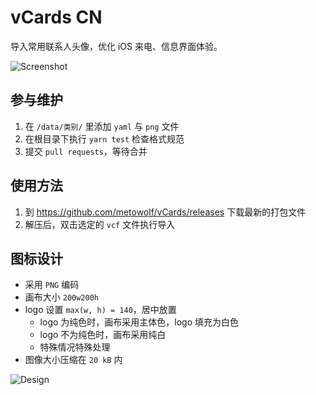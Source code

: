 vCards CN
=====

导入常用联系人头像，优化 iOS 来电、信息界面体验。

![Screenshot](https://user-images.githubusercontent.com/2666735/59692672-0b6bdf00-9218-11e9-881e-5856e263f3aa.png)


## 参与维护

 1. 在 `/data/类别/` 里添加 `yaml` 与 `png` 文件
 2. 在根目录下执行 `yarn test` 检查格式规范
 3. 提交 `pull requests`，等待合并

## 使用方法

 1. 到 https://github.com/metowolf/vCards/releases 下载最新的打包文件
 2. 解压后，双击选定的 `vcf` 文件执行导入

## 图标设计

 - 采用 `PNG` 编码
 - 画布大小 `200w200h`
 - logo 设置 `max(w, h) = 140`，居中放置
   - logo 为纯色时，画布采用主体色，logo 填充为白色
   - logo 不为纯色时，画布采用纯白
   - 特殊情况特殊处理
 - 图像大小压缩在 `20 kB` 内

![Design](https://user-images.githubusercontent.com/2666735/59700723-876d2380-9226-11e9-8e40-381aa630168a.png)
